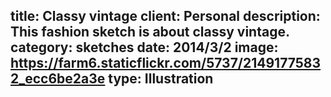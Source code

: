 title: Classy vintage
client: Personal
description: This fashion sketch is about classy vintage.
category: sketches
date: 2014/3/2
image: https://farm6.staticflickr.com/5737/21491775832_ecc6be2a3e
type: Illustration	
---
